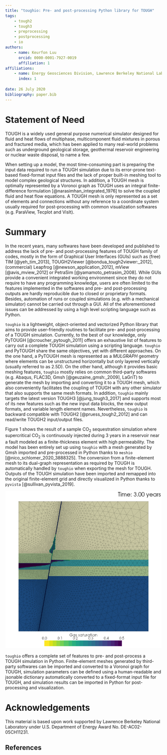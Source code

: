 ```yaml
---
title: "toughio: Pre- and post-processing Python library for TOUGH"
tags:
    - tough2
    - tough3
    - preprocessing
    - postprocessing
    - io
authors:
    - name: Keurfon Luu
      orcid: 0000-0001-7927-0019
      affiliation: 1
affiliations:
    - name: Energy Geosciences Division, Lawrence Berkeley National Laboratory, Berkeley, CA, USA
      index: 1

date: 26 July 2020
bibliography: paper.bib
---
```


# Statement of Need

TOUGH is a widely used general purpose numerical simulator designed for fluid and heat flows of multiphase, multicomponent fluid mixtures in porous and fractured media, which has been applied to many real-world problems such as underground geological storage, geothermal reservoir engineering or nuclear waste disposal, to name a few.

When setting up a model, the most time-consuming part is preparing the input data required to run a TOUGH simulation due to its error-prone text-based fixed-format input files and the lack of proper built-in meshing tool to model complex geological structures. In addition, a TOUGH mesh is optimally represented by a Voronoi graph as TOUGH uses an integral finite-difference formulation [@narasimhan_integrated_1976] to solve the coupled fluid and heat flow equations. A TOUGH mesh is only represented as a set of elements and connections without any reference to a coordinate system usually required for post-processing with common visualization softwares (e.g. ParaView, Tecplot and VisIt).

# Summary

In the recent years, many softwares have been developed and published to address the lack of pre- and post-processing features of TOUGH family of codes, mostly in the form of Graphical User Interfaces (GUIs) such as (free) TIM [@yeh_tim_2013], TOUGH2Viewer [@bondua_tough2viewer:_2012], (commercial) Leapfrog [@newson_application_2012], mView [@avis_mview_2012] or PetraSim [@yamamoto_petrasim_2008]. While GUIs provide a convenient integrated working environment since they do not require to have any programming knowledge, users are often limited to the features implemented in the softwares and pre- and post-processing outputs are hardly reproducible due to closed or proprietary formats. Besides, automation of runs or coupled simulations (e.g. with a mechanical simulator) cannot be carried out through a GUI. All of the aforementioned issues can be addressed by using a high level scripting language such as Python.

`toughio` is a lightweight, object-oriented and vectorized Python library that aims to provide user-friendly routines to facilitate pre- and post-processing of a TOUGH simulation. Currently, to the best of our knowledge, only PyTOUGH [@croucher_pytough_2011] offers an exhaustive list of features to carry out a complete TOUGH simulation using a scripting language. `toughio` and PyTOUGH share the same objectives, yet with different approaches. On the one hand, a PyTOUGH mesh is represented as a _MULGRAPH_ geometry where elements can be unstructured horizontally but only layered vertically (usually referred to as 2.5D). On the other hand, although it provides basic meshing features, `toughio` mostly relies on common third-party softwares (e.g. Abaqus, FLAC3D, Gmsh [@geuzaine_gmsh:_2009], LaGriT) to generate the mesh by importing and converting it to a TOUGH mesh, which also conveniently facilitates the coupling of TOUGH with any other simulator that also supports the same mesh formats. In addition, `toughio` mainly targets the latest version TOUGH3 [@jung_tough3_2017] and supports most of its new features such as the new input data blocks, the new output formats, and variable length element names. Nevertheless, `toughio` is backward compatible with TOUGH2 [@pruess_tough2_2012] and can read/write TOUGH2 input/output files.

Figure 1 shows the result of a sample CO<sub>2</sub> sequestration simulation where supercritical CO<sub>2</sub> is continuously injected during 3 years in a reservoir near a fault modeled as a finite-thickness element with high permeability. The model has been entirely set up using `toughio` with a mesh generated by Gmsh imported and pre-processed in Python thanks to `meshio` [@nico_schlomer_2020_3888325]. The conversion from a finite-element mesh to its dual-graph representation as required by TOUGH is automatically handled by `toughio` when exporting the mesh for TOUGH. Outputs of the TOUGH simulation have been imported and remapped into the original finite-element grid and directly visualized in Python thanks to `pyvista` [@sullivan_pyvista_2019].

![Example of simulation of CO<sub>2</sub> upward leakage along a fault completely developed with `toughio`. Mesh has been generated with Gmsh and imported in Python by `meshio`. Output figure has been prepared and exported by `pyvista`.](./figures/sample.png)

`toughio` offers a complete set of features to pre- and post-process a TOUGH simulation in Python. Finite-element meshes generated by third-party softwares can be imported and converted to a Voronoi graph for TOUGH, simulation parameters can be defined using a human-readable and jsonable dictionary automatically converted to a fixed-format input file for TOUGH, and simulation results can be imported in Python for post-processing and visualization.

# Acknowledgements

This material is based upon work supported by Lawrence Berkeley National Laboratory under U.S. Department of Energy Award No. DE-AC02-05CH11231.

## References

